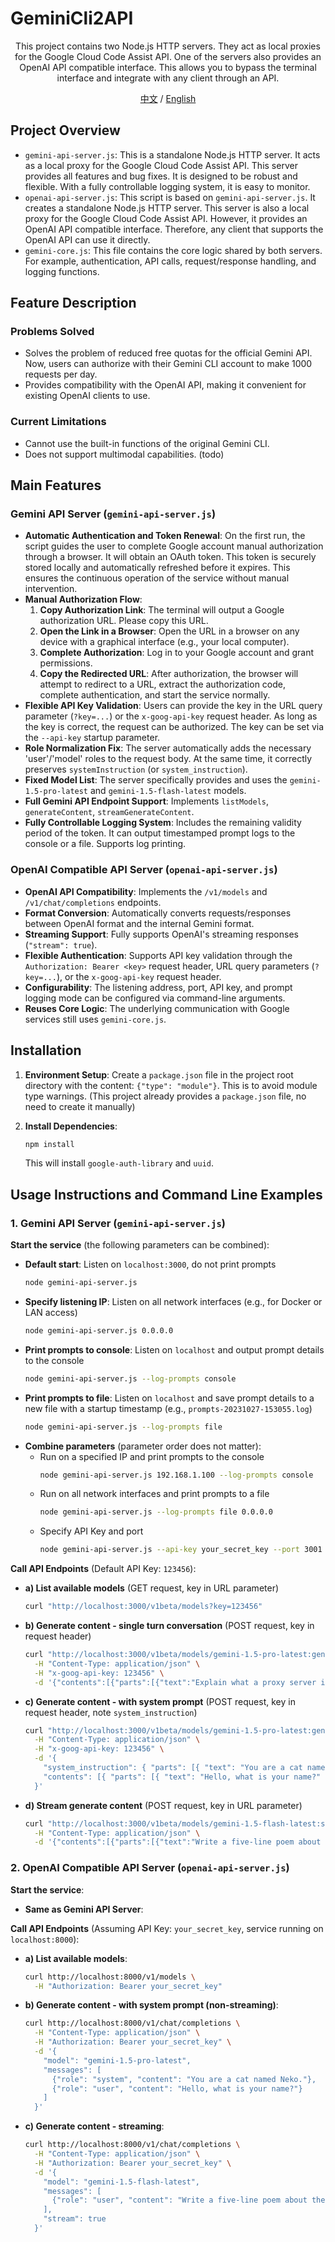 # GeminiCli2API
<div align="center">
This project contains two Node.js HTTP servers. They act as local proxies for the Google Cloud Code Assist API. One of the servers also provides an OpenAI API compatible interface. This allows you to bypass the terminal interface and integrate with any client through an API.

[中文](./README.md) / [English](./README-EN.md)
</div>

## Project Overview

-   `gemini-api-server.js`: This is a standalone Node.js HTTP server. It acts as a local proxy for the Google Cloud Code Assist API. This server provides all features and bug fixes. It is designed to be robust and flexible. With a fully controllable logging system, it is easy to monitor.
-   `openai-api-server.js`: This script is based on `gemini-api-server.js`. It creates a standalone Node.js HTTP server. This server is also a local proxy for the Google Cloud Code Assist API. However, it provides an OpenAI API compatible interface. Therefore, any client that supports the OpenAI API can use it directly.
-   `gemini-core.js`: This file contains the core logic shared by both servers. For example, authentication, API calls, request/response handling, and logging functions.

## Feature Description

### Problems Solved

-   Solves the problem of reduced free quotas for the official Gemini API. Now, users can authorize with their Gemini CLI account to make 1000 requests per day.
-   Provides compatibility with the OpenAI API, making it convenient for existing OpenAI clients to use.

### Current Limitations

-   Cannot use the built-in functions of the original Gemini CLI.
-   Does not support multimodal capabilities. (todo)

## Main Features

### Gemini API Server (`gemini-api-server.js`)

-   **Automatic Authentication and Token Renewal**: On the first run, the script guides the user to complete Google account manual authorization through a browser. It will obtain an OAuth token. This token is securely stored locally and automatically refreshed before it expires. This ensures the continuous operation of the service without manual intervention.
-   **Manual Authorization Flow**:
    1.  **Copy Authorization Link**: The terminal will output a Google authorization URL. Please copy this URL.
    2.  **Open the Link in a Browser**: Open the URL in a browser on any device with a graphical interface (e.g., your local computer).
    3.  **Complete Authorization**: Log in to your Google account and grant permissions.
    4.  **Copy the Redirected URL**: After authorization, the browser will attempt to redirect to a URL, extract the authorization code, complete authentication, and start the service normally.
-   **Flexible API Key Validation**: Users can provide the key in the URL query parameter (`?key=...`) or the `x-goog-api-key` request header. As long as the key is correct, the request can be authorized. The key can be set via the `--api-key` startup parameter.
-   **Role Normalization Fix**: The server automatically adds the necessary 'user'/'model' roles to the request body. At the same time, it correctly preserves `systemInstruction` (or `system_instruction`).
-   **Fixed Model List**: The server specifically provides and uses the `gemini-1.5-pro-latest` and `gemini-1.5-flash-latest` models.
-   **Full Gemini API Endpoint Support**: Implements `listModels`, `generateContent`, `streamGenerateContent`.
-   **Fully Controllable Logging System**: Includes the remaining validity period of the token. It can output timestamped prompt logs to the console or a file. Supports log printing.

### OpenAI Compatible API Server (`openai-api-server.js`)

-   **OpenAI API Compatibility**: Implements the `/v1/models` and `/v1/chat/completions` endpoints.
-   **Format Conversion**: Automatically converts requests/responses between OpenAI format and the internal Gemini format.
-   **Streaming Support**: Fully supports OpenAI's streaming responses (`"stream": true`).
-   **Flexible Authentication**: Supports API key validation through the `Authorization: Bearer <key>` request header, URL query parameters (`?key=...`), or the `x-goog-api-key` request header.
-   **Configurability**: The listening address, port, API key, and prompt logging mode can be configured via command-line arguments.
-   **Reuses Core Logic**: The underlying communication with Google services still uses `gemini-core.js`.

## Installation

1.  **Environment Setup**:
    Create a `package.json` file in the project root directory with the content: `{"type": "module"}`. This is to avoid module type warnings.
    (This project already provides a `package.json` file, no need to create it manually)

2.  **Install Dependencies**:
    ```bash
    npm install
    ```
    This will install `google-auth-library` and `uuid`.

## Usage Instructions and Command Line Examples

### 1. Gemini API Server (`gemini-api-server.js`)

**Start the service** (the following parameters can be combined):

-   **Default start**: Listen on `localhost:3000`, do not print prompts
    ```bash
    node gemini-api-server.js
    ```
-   **Specify listening IP**: Listen on all network interfaces (e.g., for Docker or LAN access)
    ```bash
    node gemini-api-server.js 0.0.0.0
    ```
-   **Print prompts to console**: Listen on `localhost` and output prompt details to the console
    ```bash
    node gemini-api-server.js --log-prompts console
    ```
-   **Print prompts to file**: Listen on `localhost` and save prompt details to a new file with a startup timestamp (e.g., `prompts-20231027-153055.log`)
    ```bash
    node gemini-api-server.js --log-prompts file
    ```
-   **Combine parameters** (parameter order does not matter):
    -   Run on a specified IP and print prompts to the console
        ```bash
        node gemini-api-server.js 192.168.1.100 --log-prompts console
        ```
    -   Run on all network interfaces and print prompts to a file
        ```bash
        node gemini-api-server.js --log-prompts file 0.0.0.0
        ```
    -   Specify API Key and port
        ```bash
        node gemini-api-server.js --api-key your_secret_key --port 3001
        ```

**Call API Endpoints** (Default API Key: `123456`):

-   **a) List available models** (GET request, key in URL parameter)
    ```bash
    curl "http://localhost:3000/v1beta/models?key=123456"
    ```
-   **b) Generate content - single turn conversation** (POST request, key in request header)
    ```bash
    curl "http://localhost:3000/v1beta/models/gemini-1.5-pro-latest:generateContent" \
      -H "Content-Type: application/json" \
      -H "x-goog-api-key: 123456" \
      -d '{"contents":[{"parts":[{"text":"Explain what a proxy server is in one sentence"}]}]}'
    ```
-   **c) Generate content - with system prompt** (POST request, key in request header, note `system_instruction`)
    ```bash
    curl "http://localhost:3000/v1beta/models/gemini-1.5-pro-latest:generateContent" \
      -H "Content-Type: application/json" \
      -H "x-goog-api-key: 123456" \
      -d '{
        "system_instruction": { "parts": [{ "text": "You are a cat named Neko." }] },
        "contents": [{ "parts": [{ "text": "Hello, what is your name?" }] }]
      }'
    ```
-   **d) Stream generate content** (POST request, key in URL parameter)
    ```bash
    curl "http://localhost:3000/v1beta/models/gemini-1.5-flash-latest:streamGenerateContent?key=123456" \
      -H "Content-Type: application/json" \
      -d '{"contents":[{"parts":[{"text":"Write a five-line poem about the universe"}]}]}'
    ```

### 2. OpenAI Compatible API Server (`openai-api-server.js`)

**Start the service**:

-   **Same as Gemini API Server**:


**Call API Endpoints** (Assuming API Key: `your_secret_key`, service running on `localhost:8000`):

-   **a) List available models**:
    ```bash
    curl http://localhost:8000/v1/models \
      -H "Authorization: Bearer your_secret_key"
    ```
-   **b) Generate content - with system prompt (non-streaming)**:
    ```bash
    curl http://localhost:8000/v1/chat/completions \
      -H "Content-Type: application/json" \
      -H "Authorization: Bearer your_secret_key" \
      -d '{
        "model": "gemini-1.5-pro-latest",
        "messages": [
          {"role": "system", "content": "You are a cat named Neko."},
          {"role": "user", "content": "Hello, what is your name?"}
        ]
      }'
    ```
-   **c) Generate content - streaming**:
    ```bash
    curl http://localhost:8000/v1/chat/completions \
      -H "Content-Type: application/json" \
      -H "Authorization: Bearer your_secret_key" \
      -d '{
        "model": "gemini-1.5-flash-latest",
        "messages": [
          {"role": "user", "content": "Write a five-line poem about the universe"}
        ],
        "stream": true
      }'
